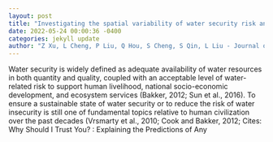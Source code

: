 ```yaml
--- 
layout: post 
title: "Investigating the spatial variability of water security risk and its driving mechanisms in China using machine learning" 
date: 2022-05-24 00:00:36 -0400 
categories: jekyll update 
author: "Z Xu, L Cheng, P Liu, Q Hou, S Cheng, S Qin, L Liu - Journal of Cleaner , 2022" 
--- 
```

Water security is widely defined as adequate availability of water resources in both quantity and quality, coupled with an acceptable level of water-related risk to support human livelihood, national socio-economic development, and ecosystem services (Bakker, 2012; Sun et al., 2016). To ensure a sustainable state of water security or to reduce the risk of water insecurity is still one of fundamental topics relative to human civilization over the past decades (Vrsmarty et al., 2010; Cook and Bakker, 2012; Cites: Why Should I Trust You? : Explaining the Predictions of Any
